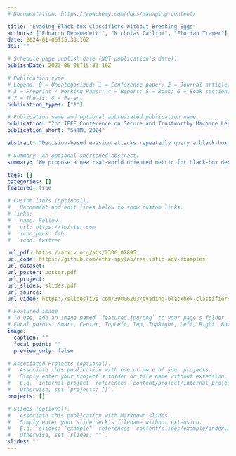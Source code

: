 ```yaml
---
# Documentation: https://wowchemy.com/docs/managing-content/

title: "Evading Black-box Classifiers Without Breaking Eggs"
authors: ["Edoardo Debenedetti", "Nicholas Carlini", "Florian Tramèr"]
date: 2024-01-06T15:33:16Z
doi: ""

# Schedule page publish date (NOT publication's date).
publishDate: 2023-06-06T15:33:16Z

# Publication type.
# Legend: 0 = Uncategorized; 1 = Conference paper; 2 = Journal article;
# 3 = Preprint / Working Paper; 4 = Report; 5 = Book; 6 = Book section;
# 7 = Thesis; 8 = Patent
publication_types: ["1"]

# Publication name and optional abbreviated publication name.
publication: "2nd IEEE Conference on Secure and Trustworthy Machine Learning, 2024"
publication_short: "SaTML 2024"

abstract: "Decision-based evasion attacks repeatedly query a black-box classifier to generate adversarial examples. Prior work measures the cost of such attacks by the total number of queries made to the classifier. We argue this metric is flawed. Most security-critical machine learning systems aim to weed out \"bad\" data (e.g., malware, harmful content, etc). Queries to such systems carry a fundamentally *asymmetric cost*: queries detected as \"bad\" come at a higher cost because they trigger additional security filters, e.g., usage throttling or account suspension. Yet, we find that existing decision-based attacks issue a large number of \"bad\" queries, which likely renders them ineffective against security-critical systems. We then design new attacks that reduce the number of bad queries by $1.5$-$7.3\\times$, but often at a significant increase in total (non-bad) queries. We thus pose it as an open problem to build black-box attacks that are more effective under realistic cost metrics."

# Summary. An optional shortened abstract.
summary: "We propose a new real-world oriented metric for black-box decision-based attacks on security-critical systems"

tags: []
categories: []
featured: true

# Custom links (optional).
#   Uncomment and edit lines below to show custom links.
# links:
# - name: Follow
#   url: https://twitter.com
#   icon_pack: fab
#   icon: twitter

url_pdf: https://arxiv.org/abs/2306.02895
url_code: https://github.com/ethz-spylab/realistic-adv-examples
url_dataset:
url_poster: poster.pdf
url_project:
url_slides: slides.pdf
url_source:
url_video: https://slideslive.com/39006203/evading-blackbox-classifiers-without-breaking-eggs?ref=speaker-22359

# Featured image
# To use, add an image named `featured.jpg/png` to your page's folder. 
# Focal points: Smart, Center, TopLeft, Top, TopRight, Left, Right, BottomLeft, Bottom, BottomRight.
image:
  caption: ""
  focal_point: ""
  preview_only: false

# Associated Projects (optional).
#   Associate this publication with one or more of your projects.
#   Simply enter your project's folder or file name without extension.
#   E.g. `internal-project` references `content/project/internal-project/index.md`.
#   Otherwise, set `projects: []`.
projects: []

# Slides (optional).
#   Associate this publication with Markdown slides.
#   Simply enter your slide deck's filename without extension.
#   E.g. `slides: "example"` references `content/slides/example/index.md`.
#   Otherwise, set `slides: ""`.
slides: ""
---
```

